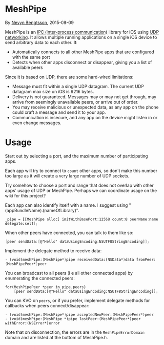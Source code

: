 MeshPipe
========
By [Nevyn Bengtsson](mailto:nevyn.jpg@gmail.com), 2015-08-09

MeshPipe is an [IPC (inter-process communication)][IPC] library for iOS using
[UDP networking][UDP]. It allows multiple running applications on a single iOS
device to send arbitrary data to each other. It:

* Automatically connects to all other MeshPipe apps that are configured with the
  same port
* Detects when other apps disconnect or disappear, giving you a list of available
  peers

Since it is based on UDP, there are some hard-wired limitations:

* Message must fit within a single UDP datagram. The current UDP datagram max
  size on iOS is 9216 bytes.
* Delivery is not guaranteed. Messages may or may not get through, may arrive from seemingly unavailable peers, or arrive out of order.
* You may receive malicious or unexpected data, as any app on the phone could craft a message and send it to your app.
* Communication is insecure, and any app on the device might listen in or even change messages.

[IPC]: https://en.wikipedia.org/wiki/Inter-process_communication
[UDP]: https://en.wikipedia.org/wiki/User_Datagram_Protocol

Usage
=====

Start out by selecting a port, and the maximum number of participating apps.

Each app will try to connect to `count` other apps, so don't make this number too
large as it will create a very large number of UDP sockets.

Try somehow to choose a port and range that does not overlap with other apps'
usage of UDP or MeshPipe. Perhaps we can coordinate usage on the wiki for this
project?

Each app can also identify itself with a name. I suggest using
"\(appBundleName).\(nameOfLibrary)".

	_pipe = [[MeshPipe alloc] initWithBasePort:12568 count:8 peerName:name delegate:self];

When other peers have connected, you can talk to them like so:

	[peer sendData:[@"Hello" dataUsingEncoding:NSUTF8StringEncoding]];

Implement the delegate method to receive data:

	- (void)meshPipe:(MeshPipe*)pipe receivedData:(NSData*)data fromPeer:(MeshPipePeer*)peer

You can broadcast to all peers (i e all other connected apps) by enumerating the
connected peers:

	for(MeshPipePeer *peer in pipe.peers)
		[peer sendData:[@"Hello" dataUsingEncoding:NSUTF8StringEncoding]];

You can KVO on `peers`, or if you prefer, implement delegate methods for callbacks
when peers connect/disappear:

	- (void)meshPipe:(MeshPipe*)pipe acceptedNewPeer:(MeshPipePeer*)peer
	- (void)meshPipe:(MeshPipe *)pipe lostPeer:(MeshPipePeer*)peer withError:(NSError*)error

Note that on disconnection, the errors are in the `MeshPipeErrorDomain` domain
and are listed at the bottom of MeshPipe.h.


